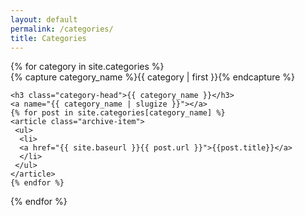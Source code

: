 ```yaml
---
layout: default
permalink: /categories/
title: Categories
---
```


<div id="archives">
{% for category in site.categories %}
  <div class="archive-group">
    {% capture category_name %}{{ category | first }}{% endcapture %}
    <div id="#{{ category_name | slugize }}"></div>
    <p></p>

    <h3 class="category-head">{{ category_name }}</h3>
    <a name="{{ category_name | slugize }}"></a>
    {% for post in site.categories[category_name] %}
    <article class="archive-item">
     <ul> 
      <li>
      <a href="{{ site.baseurl }}{{ post.url }}">{{post.title}}</a>
      </li>
     </ul>
    </article>
    {% endfor %}
  </div>
{% endfor %}
</div>
